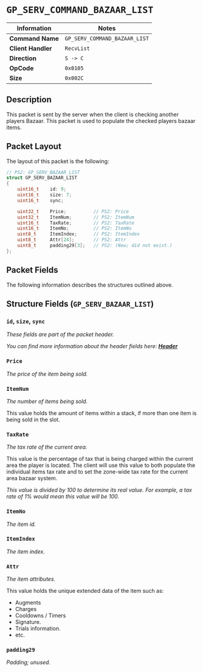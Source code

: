 # `GP_SERV_COMMAND_BAZAAR_LIST`

| Information               | Notes |
|---                        |---    |
| **Command Name**          | `GP_SERV_COMMAND_BAZAAR_LIST` |
| **Client Handler**        | `RecvList` |
| **Direction**             | `S -> C` |
| **OpCode**                | `0x0105` |
| **Size**                  | `0x002C` |

## Description

This packet is sent by the server when the client is checking another players Bazaar. This packet is used to populate the checked players bazaar items.

## Packet Layout

The layout of this packet is the following:

```cpp
// PS2: GP_SERV_BAZAAR_LIST
struct GP_SERV_BAZAAR_LIST
{
    uint16_t    id: 9;
    uint16_t    size: 7;
    uint16_t    sync;

    uint32_t    Price;          // PS2: Price
    uint32_t    ItemNum;        // PS2: ItemNum
    uint16_t    TaxRate;        // PS2: TaxRate
    uint16_t    ItemNo;         // PS2: ItemNo
    uint8_t     ItemIndex;      // PS2: ItemIndex
    uint8_t     Attr[24];       // PS2: Attr
    uint8_t     padding29[3];   // PS2: (New; did not exist.)
};
```

## Packet Fields

The following information describes the structures outlined above.

## Structure Fields (`GP_SERV_BAZAAR_LIST`)

### `id`, `size`, `sync`

_These fields are part of the packet header._

_You can find more information about the header fields here: [**Header**](/world/HEADER.md)_

### `Price`

_The price of the item being sold._

### `ItemNum`

_The number of items being sold._

This value holds the amount of items within a stack, if more than one item is being sold in the slot.

### `TaxRate`

_The tax rate of the current area._

This value is the percentage of tax that is being charged within the current area the player is located. The client will use this value to both populate the individual items tax rate and to set the zone-wide tax rate for the current area bazaar system.

_This value is divided by 100 to determine its real value. For example, a tax rate of 1% would mean this value will be 100._

### `ItemNo`

_The item id._

### `ItemIndex`

_The item index._

### `Attr`

_The item attributes._

This value holds the unique extended data of the item such as:

  - Augments
  - Charges
  - Cooldowns / Timers
  - Signature.
  - Trials information.
  - etc.

### `padding29`

_Padding; unused._
